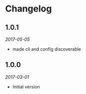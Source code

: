 # Changelog

## 1.0.1
*2017-05-05*
- made cli and config discoverable

## 1.0.0 
*2017-03-01* 

- Initial version

